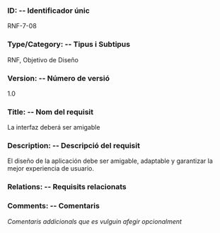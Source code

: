 ### ID: -- Identificador únic
RNF-7-08

### Type/Category: -- Tipus i Subtipus
RNF, Objetivo de Diseño 

### Version: -- Número de versió
1.0

### Title: -- Nom del requisit
La interfaz deberá ser amigable

### Description: -- Descripció del requisit
El diseño de la aplicación debe ser amigable, adaptable y garantizar la mejor experiencia de usuario.

### Relations: -- Requisits relacionats

### Comments: -- Comentaris
_Comentaris addicionals que es vulguin afegir opcionalment_
